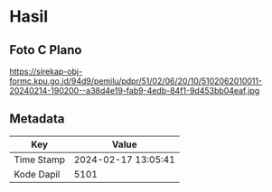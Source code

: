 # Hasil

## Foto C Plano

https://sirekap-obj-formc.kpu.go.id/94d9/pemilu/pdpr/51/02/06/20/10/5102062010011-20240214-190200--a38d4e19-fab9-4edb-84f1-9d453bb04eaf.jpg


## Metadata

| Key        | Value               |
| ---------- | ------------------- |
| Time Stamp | 2024-02-17 13:05:41 |
| Kode Dapil | 5101                |



